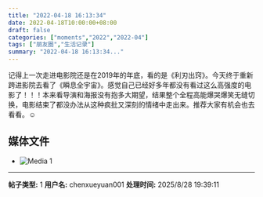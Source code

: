 ```yaml
---
title: "2022-04-18 16:13:34"
date: 2022-04-18T10:00:00+08:00
draft: false
categories: ["moments","2022","2022-04"]
tags: ["朋友圈","生活记录"]
summary: "2022-04-18 16:13:34..."
---
```


记得上一次走进电影院还是在2019年的年底，看的是《利刃出窍》。今天终于重新跨进影院去看了《瞬息全宇宙》。感觉自己已经好多年都没有看过这么高强度的电影了！！！本来看导演和海报没有抱多大期望，结果整个全程高能爆哭爆笑无缝切换，电影结束了都没办法从这种疯批又深刻的情绪中走出来。推荐大家有机会也去看看。☺️

## 媒体文件

- ![Media 1](/Moments/photos/2022-04-18/202204181613340.jpg)

---

**帖子类型:** 1
**用户名:** chenxueyuan001
**处理时间:** 2025/8/28 19:39:11